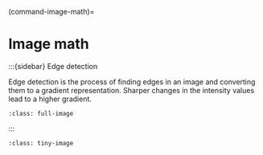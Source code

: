 
(command-image-math)=
# Image math

:::{sidebar} Edge detection

Edge detection is the process of finding edges in an image and converting them to a gradient representation.
Sharper changes in the intensity values lead to a higher gradient.

```{figure} images/edge_detection.drawio.svg
:class: full-image
```

:::

```{figure} images/image_math_screenshot.png
:class: tiny-image
```

